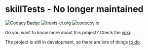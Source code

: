# skillTests - No longer maintained
[![Codacy Badge](https://api.codacy.com/project/badge/Grade/20cef5a3dae842b28d7de6d4b30313e9)](https://www.codacy.com/app/mateus.fernandes06/skillTests?utm_source=github.com&utm_medium=referral&utm_content=SimpleApplicationsOrg/skillTests&utm_campaign=badger)
[![travis-ci.org](https://travis-ci.org/SimpleApplicationsOrg/skillTests.svg?branch=master)](http://travis-ci.org/SimpleApplicationsOrg/skillTests?branch=master)  [![codecov.io](http://codecov.io/github/SimpleApplicationsOrg/skillTests/coverage.svg?branch=master)](http://codecov.io/github/SimpleApplicationsOrg/skillTests?branch=master)

Do you want to know more about this project? Check the [wiki](https://github.com/SimpleApplicationsOrg/skillTests/wiki).

The project is still in development, so there are lots of things [to do](https://github.com/SimpleApplicationsOrg/skillTests/issues). 
